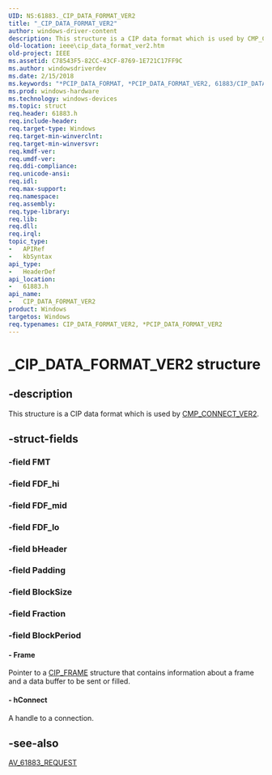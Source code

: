 ```yaml
---
UID: NS:61883._CIP_DATA_FORMAT_VER2
title: "_CIP_DATA_FORMAT_VER2"
author: windows-driver-content
description: This structure is a CIP data format which is used by CMP_CONNECT_VER2.
old-location: ieee\cip_data_format_ver2.htm
old-project: IEEE
ms.assetid: C78543F5-82CC-43CF-8769-1E721C17FF9C
ms.author: windowsdriverdev
ms.date: 2/15/2018
ms.keywords: "*PCIP_DATA_FORMAT, *PCIP_DATA_FORMAT_VER2, 61883/CIP_DATA_FORMAT_VER2, 61883/PCIP_DATA_FORMAT_VER2, CIP_DATA_FORMAT, CIP_DATA_FORMAT_VER2, CIP_DATA_FORMAT_VER2 structure [Buses], IEEE.cip_data_format_ver2, PCIP_DATA_FORMAT_VER2, PCIP_DATA_FORMAT_VER2 structure pointer [Buses], _CIP_DATA_FORMAT_VER2"
ms.prod: windows-hardware
ms.technology: windows-devices
ms.topic: struct
req.header: 61883.h
req.include-header: 
req.target-type: Windows
req.target-min-winverclnt: 
req.target-min-winversvr: 
req.kmdf-ver: 
req.umdf-ver: 
req.ddi-compliance: 
req.unicode-ansi: 
req.idl: 
req.max-support: 
req.namespace: 
req.assembly: 
req.type-library: 
req.lib: 
req.dll: 
req.irql: 
topic_type:
-	APIRef
-	kbSyntax
api_type:
-	HeaderDef
api_location:
-	61883.h
api_name:
-	CIP_DATA_FORMAT_VER2
product: Windows
targetos: Windows
req.typenames: CIP_DATA_FORMAT_VER2, *PCIP_DATA_FORMAT_VER2
---
```


# _CIP_DATA_FORMAT_VER2 structure


## -description


This structure is a CIP data format which is used by <a href="https://msdn.microsoft.com/2A2C1478-0512-4F84-90B9-B9C62B5D44DA">CMP_CONNECT_VER2</a>.


## -struct-fields




### -field FMT

 


### -field FDF_hi

 


### -field FDF_mid

 


### -field FDF_lo

 


### -field bHeader

 


### -field Padding

 


### -field BlockSize

 


### -field Fraction

 


### -field BlockPeriod

 




#### - Frame

Pointer to a <a href="https://msdn.microsoft.com/library/windows/hardware/ff537045">CIP_FRAME</a> structure that contains information about a frame and a data buffer to be sent or filled.


#### - hConnect

A handle to a connection.


## -see-also




<a href="https://msdn.microsoft.com/library/windows/hardware/ff537008">AV_61883_REQUEST</a>
 

 


